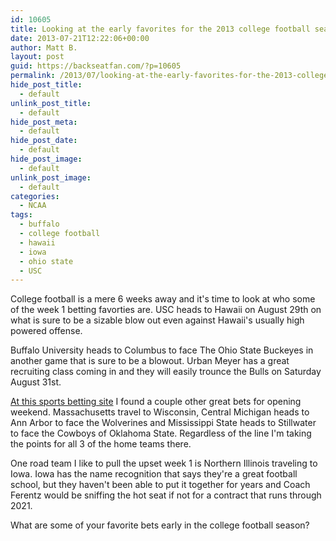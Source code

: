 ```yaml
---
id: 10605
title: Looking at the early favorites for the 2013 college football season
date: 2013-07-21T12:22:06+00:00
author: Matt B.
layout: post
guid: https://backseatfan.com/?p=10605
permalink: /2013/07/looking-at-the-early-favorites-for-the-2013-college-football-season/
hide_post_title:
  - default
unlink_post_title:
  - default
hide_post_meta:
  - default
hide_post_date:
  - default
hide_post_image:
  - default
unlink_post_image:
  - default
categories:
  - NCAA
tags:
  - buffalo
  - college football
  - hawaii
  - iowa
  - ohio state
  - USC
---
```


<div class="entry">
  <p>
    College football is a mere 6 weeks away and it's time to look at who some of the week 1 betting favorties are. USC heads to Hawaii on August 29th on what is sure to be a sizable blow out even against Hawaii's usually high powered offense.
  </p>

  <p>
    Buffalo University heads to Columbus to face The Ohio State Buckeyes in another game that is sure to be a blowout. Urban Meyer has a great recruiting class coming in and they will easily trounce the Bulls on Saturday August 31st.
  </p>

  <p>
    <a href="https://www.sportsinteraction.com/football/ncaa-betting-lines/">At this sports betting site</a> I found a couple other great bets for opening weekend. Massachusetts travel to Wisconsin, Central Michigan heads to Ann Arbor to face the Wolverines and Mississippi State heads to Stillwater to face the Cowboys of Oklahoma State. Regardless of the line I'm taking the points for all 3 of the home teams there.
  </p>

  <p>
    One road team I like to pull the upset week 1 is Northern Illinois traveling to Iowa. Iowa has the name recognition that says they're a great football school, but they haven't been able to put it together for years and Coach Ferentz would be sniffing the hot seat if not for a contract that runs through 2021.
  </p>

  <p>
    What are some of your favorite bets early in the college football season?
  </p>
</div>
